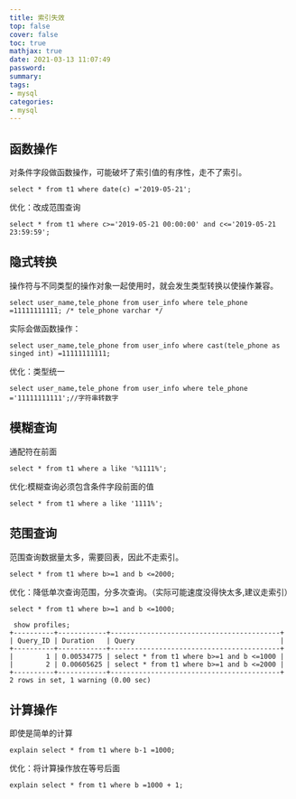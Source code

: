 ```yaml
---
title: 索引失效
top: false
cover: false
toc: true
mathjax: true
date: 2021-03-13 11:07:49
password:
summary:
tags:
- mysql
categories:
- mysql
---
```


## 函数操作

对条件字段做函数操作，可能破坏了索引值的有序性，走不了索引。

```mysql
select * from t1 where date(c) ='2019-05-21';
```

优化：改成范围查询

```mysql
select * from t1 where c>='2019-05-21 00:00:00' and c<='2019-05-21 23:59:59';
```

## 隐式转换

操作符与不同类型的操作对象一起使用时，就会发生类型转换以使操作兼容。

```mysql
select user_name,tele_phone from user_info where tele_phone =11111111111; /* tele_phone varchar */
```

实际会做函数操作：

```mysql
select user_name,tele_phone from user_info where cast(tele_phone as singed int) =11111111111; 
```

优化：类型统一

```mysql
select user_name,tele_phone from user_info where tele_phone ='11111111111';//字符串转数字
```

## 模糊查询

通配符在前面

```mysql
select * from t1 where a like '%1111%';
```

优化:模糊查询必须包含条件字段前面的值

```mysql
select * from t1 where a like '1111%';
```

## 范围查询

范围查询数据量太多，需要回表，因此不走索引。

```mysql
select * from t1 where b>=1 and b <=2000;
```

优化：降低单次查询范围，分多次查询。（实际可能速度没得快太多,建议走索引）

```
select * from t1 where b>=1 and b <=1000;

 show profiles;
+----------+------------+------------------------------------------+
| Query_ID | Duration   | Query                                    |
+----------+------------+------------------------------------------+
|        1 | 0.00534775 | select * from t1 where b>=1 and b <=1000 |
|        2 | 0.00605625 | select * from t1 where b>=1 and b <=2000 |
+----------+------------+------------------------------------------+
2 rows in set, 1 warning (0.00 sec)
```

## 计算操作

即使是简单的计算

```mysql
explain select * from t1 where b-1 =1000;
```

优化：将计算操作放在等号后面

```mysql
explain select * from t1 where b =1000 + 1;
```





